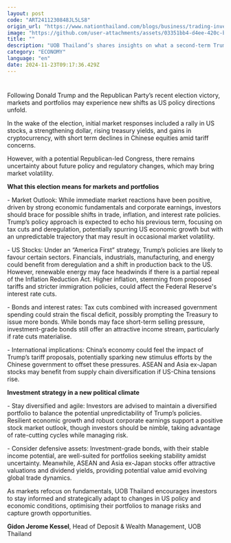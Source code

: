 ```yaml
---
layout: post
code: "ART2411230848JL5LS8"
origin_url: "https://www.nationthailand.com/blogs/business/trading-investment/40043540"
image: "https://github.com/user-attachments/assets/03351bb4-d4ee-420c-bd72-a543b76d3aab"
title: ""
description: "UOB Thailand’s shares insights on what a second-term Trump presidency might mean for investors."
category: "ECONOMY"
language: "en"
date: 2024-11-23T09:17:36.429Z
---
```


# 









Following Donald Trump and the Republican Party’s recent election victory, markets and portfolios may experience new shifts as US policy directions unfold.

In the wake of the election, initial market responses included a rally in US stocks, a strengthening dollar, rising treasury yields, and gains in cryptocurrency, with short term declines in Chinese equities amid tariff concerns.

However, with a potential Republican-led Congress, there remains uncertainty about future policy and regulatory changes, which may bring market volatility.

**What this election means for markets and portfolios**

\- Market Outlook: While immediate market reactions have been positive, driven by strong economic fundamentals and corporate earnings, investors should brace for possible shifts in trade, inflation, and interest rate policies. Trump’s policy approach is expected to echo his previous term, focusing on tax cuts and deregulation, potentially spurring US economic growth but with an unpredictable trajectory that may result in occasional market volatility.

\- US Stocks: Under an “America First” strategy, Trump’s policies are likely to favour certain sectors. Financials, industrials, manufacturing, and energy could benefit from deregulation and a shift in production back to the US. However, renewable energy may face headwinds if there is a partial repeal of the Inflation Reduction Act. Higher inflation, stemming from proposed tariffs and stricter immigration policies, could affect the Federal Reserve's interest rate cuts.

\- Bonds and interest rates: Tax cuts combined with increased government spending could strain the fiscal deficit, possibly prompting the Treasury to issue more bonds. While bonds may face short-term selling pressure, investment-grade bonds still offer an attractive income stream, particularly if rate cuts materialise.

\- International implications: China’s economy could feel the impact of Trump’s tariff proposals, potentially sparking new stimulus efforts by the Chinese government to offset these pressures. ASEAN and Asia ex-Japan stocks may benefit from supply chain diversification if US-China tensions rise.

**Investment strategy in a new political climate**

\- Stay diversified and agile: Investors are advised to maintain a diversified portfolio to balance the potential unpredictability of Trump’s policies. Resilient economic growth and robust corporate earnings support a positive stock market outlook, though investors should be nimble, taking advantage of rate-cutting cycles while managing risk.

\- Consider defensive assets: Investment-grade bonds, with their stable income potential, are well-suited for portfolios seeking stability amidst uncertainty. Meanwhile, ASEAN and Asia ex-Japan stocks offer attractive valuations and dividend yields, providing potential value amid evolving global trade dynamics.

As markets refocus on fundamentals, UOB Thailand encourages investors to stay informed and strategically adapt to changes in US policy and economic conditions, optimising their portfolios to manage risks and capture growth opportunities.

**Gidon Jerome Kessel**, Head of Deposit & Wealth Management, UOB Thailand